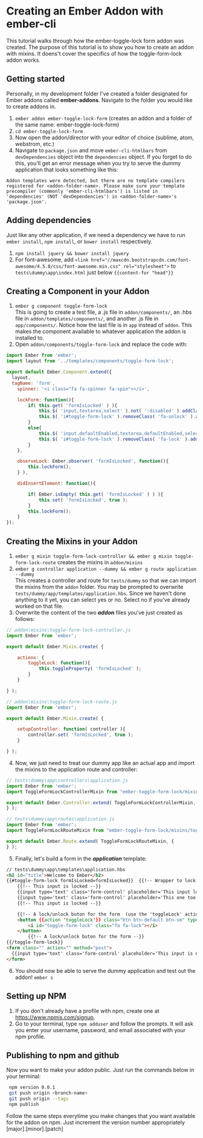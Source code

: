 # Creating an Ember Addon with ember-cli
This tutorial walks through how the ember-toggle-lock form addon was created. The purpose of this tutorial is to show you how to create an addon with mixins. It doens't cover the specifics of how the toggle-form-lock addon works.

## Getting started
Personally, in my development folder I've created a folder designated for Ember addons called **ember-addons**. Navigate to the folder you would like to create addons in.  
1. `ember addon ember-toggle-lock-form` (creates an addon and a folder of the same name: ember-toggle-lock-form)  
2. `cd ember-toggle-lock-form`  
3. Now open the addon/director with your editor of choice (sublime, atom, webstrom, etc.)  
4. Navigate to `package.json` and move `ember-cli-htmlbars` from `devDependencies` object into the `dependencies` object. If you forget to do this, you'll get an error message when you try to serve the dummy application that looks something like this:

`Addon templates were detected, but there are no template compilers registered for <addon-folder-name>. Please make sure your template precompiler (commonly 'ember-cli-htmlbars') is listed in 'dependencies' (NOT 'devDependencies') in <addon-folder-name>'s 'package.json'.`

## Adding dependencies
Just like any other application, if we need a dependency we have to run `ember install`, `npm install`, or `bower install` respectively.
1. `npm install jquery && bower install jquery`
2. For font-awesome, add `<link href="//maxcdn.bootstrapcdn.com/font-awesome/4.5.0/css/font-awesome.min.css" rel="stylesheet">` to `tests\dummy\app\index.html` just below `{{content-for "head"}}`


## Creating a Component in your Addon
1. `ember g component toggle-form-lock`  
This is going to create a test file, a .js file in `addon/components/`, an .hbs file in `addon/templates/components/`, and another .js file in `app/components/`. Notice how the last file is in `app` instead of `addon`. This makes the component available to whatever application the addon is installed to.
2. Open `addon/components/toggle-form-lock` and replace the code with:
```javascript
import Ember from 'ember';
import layout from '../templates/components/toggle-form-lock';

export default Ember.Component.extend({
  layout,
  tagName: 'form',
    spinner: '<i class="fa fa-spinner fa-spin"></i>',

    lockForm: function(){
        if( this.get( 'formIsLocked' ) ){
            this.$( 'input,textarea,select' ).not( ':disabled' ).addClass( 'defaultEnabled' ).attr( 'disabled', true );
            this.$( 'i#toggle-form-lock' ).removeClass( 'fa-unlock' ).addClass( 'fa-lock' );
        }
        else{
            this.$( 'input.defaultEnabled,textarea.defaultEnabled,select.defaultEnabled' ).not( ':enabled' ).removeClass( 'defaultEnabled' ).attr( 'disabled', false );
            this.$( 'i#toggle-form-lock' ).removeClass( 'fa-lock' ).addClass( 'fa-unlock' );
        }
    },

    observeLock: Ember.observer( 'formIsLocked', function(){
        this.lockForm();
    } ),

    didInsertElement: function(){

        if( Ember.isEmpty( this.get( 'formIsLocked' ) ) ){
            this.set( 'formIsLocked', true );
        }
        this.lockForm();
    }
});
```

## Creating the Mixins in your Addon
1. `ember g mixin toggle-form-lock-controller && ember g mixin toggle-form-lock-route` creates the mixins in `addon/mixins`
2. `ember g controller application --dummy && ember g route application --dummy`  
This creates a controller and route for `tests/dummy` so that we can import the mixins from the `addon` folder. You may be prompted to overwrite `tests/dummy/app/templates/application.hbs`. Since we haven't done anything to it yet, you can select yes or no. Select no if you've already worked on that file.
3. Overwrite the content of the two **_addon_** files you've just created as follows:

```javascript
// addon\mixins\toggle-form-lock-controller.js
import Ember from 'ember';

export default Ember.Mixin.create( {

    actions: {
        toggleLock: function(){
            this.toggleProperty( 'formIsLocked' );
        }
    }

} );
```

```javascript
// addon\mixins\toggle-form-lock-route.js
import Ember from 'ember';

export default Ember.Mixin.create( {

    setupController: function( controller ){
        controller.set( 'formIsLocked', true );
    }

} );
```

4. Now, we just need to treat our dummy app like an actual app and import the mixins to the application route and controller:

```javascript
// tests\dummy\app\controllers\application.js
import Ember from 'ember';
import ToggleFormLockControllerMixin from "ember-toggle-form-lock/mixins/toggle-form-lock-controller";

export default Ember.Controller.extend( ToggleFormLockControllerMixin, {
} );
```

```javascript
// tests\dummy\app\routes\application.js
import Ember from 'ember';
import ToggleFormLockRouteMixin from "ember-toggle-form-lock/mixins/toggle-form-lock-route";

export default Ember.Route.extend( ToggleFormLockRouteMixin, {
} );
```

5. Finally, let's build a form in the **_application_** template:

```html
// tests\dummy\app\templates\application.hbs
<h2 id="title">Welcome to Ember</h2>
{{#toggle-form-lock formIsLocked=formIsLocked}}  {{!-- Wrapper to lock the input field --}}
    {{!-- This input is locked --}}
    {{input type='text' class='form-control' placeholder='This input locks/unlocks'}}
    {{input type='text' class='form-control' placeholder='This one too'}}
    {{!-- This input is locked --}}

    {{!-- A lock/unlock buton for the form  (use the 'toggleLock' action)--}}
    <button {{action 'toggleLock'}} class="btn btn-default btn-sm" type="button">
        <i id="toggle-form-lock" class="fa fa-lock"></i>
    </button>
        {{!-- A lock/unlock buton for the form --}}
{{/toggle-form-lock}}
<form class="" action="" method="post">
  {{input type='text' class='form-control' placeholder='This input is not affected'}}
</form>
```
6. You should now be able to serve the dummy application and test out the addon! `ember s`  

## Setting up NPM
1. If you don't already have a profile with npm, create one at https://www.npmjs.com/signup.
2. Go to your terminal, type `npm adduser` and follow the prompts. It will ask you enter your username, password, and email associated with your npm profile.

## Publishing to npm and github
Now you want to make your addon public. Just run the commands below in your terminal:  

```bash
 npm version 0.0.1
 git push origin <branch-name>
 git push origin --tags
 npm publish
 ```
Follow the same steps everytime you make changes that you want available for the addon on npm. Just increment the version number appropriately [major].[minor].[patch]
